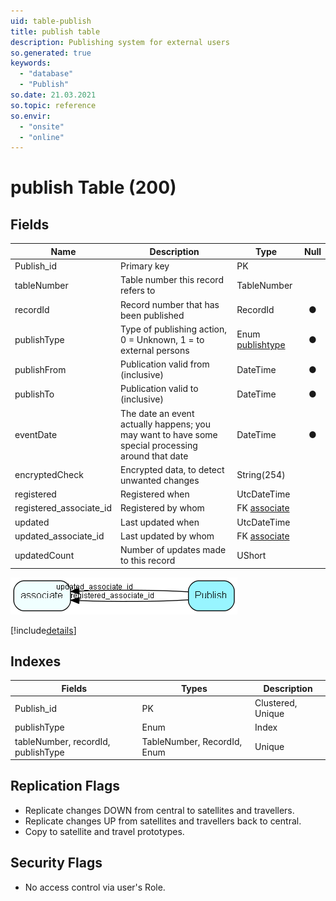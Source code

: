```yaml
---
uid: table-publish
title: publish table
description: Publishing system for external users
so.generated: true
keywords:
  - "database"
  - "Publish"
so.date: 21.03.2021
so.topic: reference
so.envir:
  - "onsite"
  - "online"
---
```


# publish Table (200)

## Fields

| Name | Description | Type | Null |
|------|-------------|------|:----:|
|Publish\_id|Primary key|PK| |
|tableNumber|Table number this record refers to|TableNumber| |
|recordId|Record number that has been published|RecordId|&#x25CF;|
|publishType|Type of publishing action, 0 = Unknown, 1 = to external persons|Enum [publishtype](enums/publishtype.md)|&#x25CF;|
|publishFrom|Publication valid from (inclusive)|DateTime|&#x25CF;|
|publishTo|Publication valid to (inclusive)|DateTime|&#x25CF;|
|eventDate|The date an event actually happens; you may want to have some special processing around that date|DateTime|&#x25CF;|
|encryptedCheck|Encrypted data, to detect unwanted changes|String(254)| |
|registered|Registered when|UtcDateTime| |
|registered\_associate\_id|Registered by whom|FK [associate](associate.md)| |
|updated|Last updated when|UtcDateTime| |
|updated\_associate\_id|Last updated by whom|FK [associate](associate.md)| |
|updatedCount|Number of updates made to this record|UShort| |


![Publish table relationship diagram](./media/Publish.png)

[!include[details](./includes/Publish.md)]

## Indexes

| Fields | Types | Description |
|--------|-------|-------------|
|Publish\_id |PK |Clustered, Unique |
|publishType |Enum |Index |
|tableNumber, recordId, publishType |TableNumber, RecordId, Enum |Unique |

## Replication Flags

* Replicate changes DOWN from central to satellites and travellers.
* Replicate changes UP from satellites and travellers back to central.
* Copy to satellite and travel prototypes.

## Security Flags

* No access control via user's Role.

